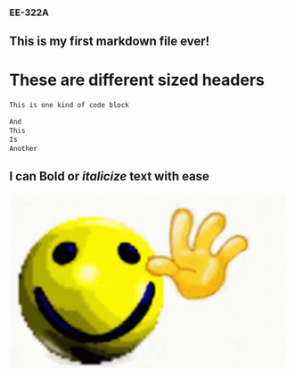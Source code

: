 ### EE-322A
## This is my first markdown file ever!
# These are different sized headers
`This is one kind of code block`
```
And
This
Is
Another
```
I can **Bold** or *italicize* text with ease
---
![Smiley gif!](/hi-mods-and-staff-ily.gif)